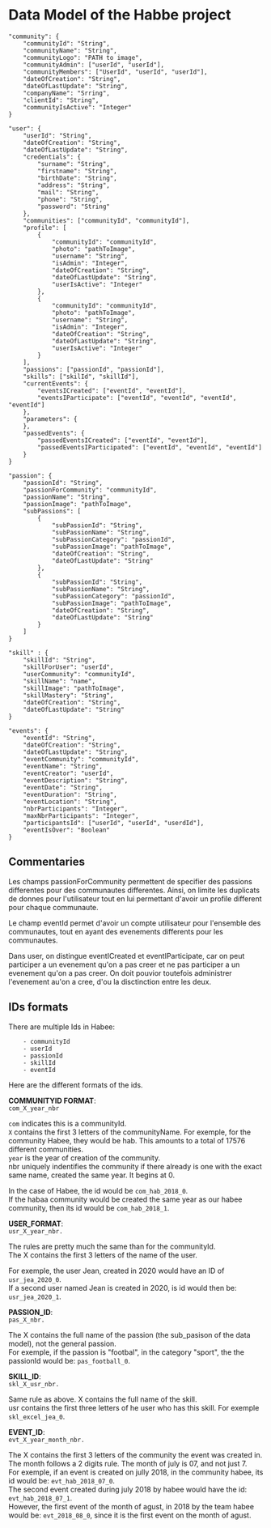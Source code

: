 # Data Model of the Habbe project
```
"community": {
	"communityId": "String",
	"communityName": "String",
	"communityLogo": "PATH to image",
	"communityAdmin": ["userId", "userId"],
	"communityMembers": ["UserId", "userId", "userId"],
	"dateOfCreation": "String",
	"dateOfLastUpdate": "String",
	"companyName": "Srring",
	"clientId": "String",
	"communityIsActive": "Integer"
}

"user": {
	"userId": "String",
	"dateOfCreation": "String",
	"dateOfLastUpdate": "String",
	"credentials": {
		"surname": "String",
		"firstname": "String",
		"birthDate": "String",
		"address": "String",
		"mail": "String",
		"phone": "String",
		"password": "String"
	},
	"communities": ["communityId", "communityId"],
	"profile": [
		{
			"communityId": "communityId",
			"photo": "pathToImage",
			"username": "String",
			"isAdmin": "Integer",
			"dateOfCreation": "String",
			"dateOfLastUpdate": "String",
			"userIsActive": "Integer"
		},
		{
			"communityId": "communityId",
			"photo": "pathToImage",
			"username": "String",
			"isAdmin": "Integer",
			"dateOfCreation": "String",
			"dateOfLastUpdate": "String",
			"userIsActive": "Integer"
		}
	],
	"passions": ["passionId", "passionId"],
	"skills": ["skilId", "skillId"],
	"currentEvents": {
		"eventsICreated": ["eventId", "eventId"],
		"eventsIParticipate": ["eventId", "eventId", "eventId", "eventId"]
	},
	"parameters": {
	},
	"passedEvents": {
		"passedEventsICreated": ["eventId", "eventId"],
		"passedEventsIParticipated": ["eventId", "eventId", "eventId"]
	}
}

"passion": {
	"passionId": "String",
	"passionForCommunity": "communityId",
	"passionName": "String",
	"passionImage": "pathToImage",
	"subPassions": [
		{
			"subPassionId": "String",
			"subPassionName": "String",
			"subPassionCategory": "passionId",
			"subPassionImage": "pathToImage",
			"dateOfCreation": "String",
			"dateOfLastUpdate": "String"
		},
		{
			"subPassionId": "String",
			"subPassionName": "String",
			"subPassionCategory": "passionId",
			"subPassionImage": "pathToImage",
			"dateOfCreation": "String",
			"dateOfLastUpdate": "String"
		}
	]
}

"skill" : {
	"skillId": "String",
	"skillForUser": "userId",
	"userCommunity": "communityId",
	"skillName": "name",
	"skillImage": "pathToImage",
	"skillMastery": "String",
	"dateOfCreation": "String",
	"dateOfLastUpdate": "String"
}

"events": {
	"eventId": "String",
	"dateOfCreation": "String",
	"dateOfLastUpdate": "String",
	"eventCommunity": "communityId",
	"eventName": "String",
	"eventCreator": "userId",
	"eventDescription": "String",
	"eventDate": "String",
	"eventDuration": "String",
	"eventLocation": "String",
	"nbrParticipants": "Integer",
	"maxNbrParticipants": "Integer",
	"participantsId": ["userId", "userId", "userdId"],
	"eventIsOver": "Boolean"
}
```

## Commentaries
Les champs passionForCommunity permettent de specifier des passions differentes
pour des communautes differentes. Ainsi, on limite les duplicats de donnes pour
l'utilisateur tout en lui permettant d'avoir un profile different pour chaque 
communaute.

Le champ eventId permet d'avoir un compte utilisateur pour l'ensemble des
communautes, tout en ayant des evenements differents pour les communautes.

Dans user, on distingue eventICreated et eventIParticipate, car on peut participer
a un evenement qu'on a pas creer et ne pas participer a un evenement qu'on a pas
creer. On doit pouvior toutefois administrer l'evenement au'on a cree, d'ou la
disctinction entre les deux.

## IDs formats

There are multiple Ids in Habee:  
```
	- communityId
	- userId
	- passionId
	- skillId
	- eventId
```
  
Here are the different formats of the ids.
  
__COMMUNITYID FORMAT__:  
`com_X_year_nbr`
  
`com` indicates this is a communityId.  
`X` contains the first 3 letters of the communityName. For exemple, for the community Habee, they would be hab. This amounts to a total of 17576 different communities.  
`year` is the year of creation of the community.  
nbr uniquely indentifies the community if there already is one with the exact same name, created the same year. It begins at 0.  
  
In the case of Habee, the id would be `com_hab_2018_0`.  
If the habaa community would be created the same year as our habee community, then its id would be `com_hab_2018_1`.  
  
__USER_FORMAT__:  
`usr_X_year_nbr.`  
  
The rules are pretty much the same than for the communityId.  
The X contains the first 3 letters of the name of the user.  
  
For exemple, the user Jean, created in 2020 would have an ID of `usr_jea_2020_0`.  
If a second user named Jean is created in 2020, is id would then be: `usr_jea_2020_1`.
  
__PASSION_ID__:  
`pas_X_nbr.`  
  
The X contains the full name of the passion (the sub_pasison of the data model), not the general passion.  
For exemple, if the passion is "footbal", in the category "sport", the the passionId would be: `pas_football_0`.  
  
__SKILL_ID__:  
`skl_X_usr_nbr.`
  
Same rule as above. X contains the full name of the skill.  
usr contains the first three letters of he user who has this skill.
For exemple `skl_excel_jea_0`.
  
__EVENT_ID__:  
`evt_X_year_month_nbr.`  
  
The X contains the first 3 letters of the community the event was created in.  
The month follows a 2 digits rule. The month of july is 07, and not just 7.  
For exemple, if an event is created on jully 2018, in the community habee, its id would be: `evt_hab_2018_07_0`.  
The second event created during july 2018 by habee would have the id: `evt_hab_2018_07_1`.  
However, the first event of the month of agust, in 2018 by the team habee would be: `evt_2018_08_0`, since it is the first event on the month of agust.  
